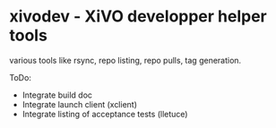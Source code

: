 xivodev - XiVO developper helper tools
======================================

various tools like rsync, repo listing, repo pulls, tag generation.


ToDo:
 * Integrate build doc
 * Integrate launch client (xclient)
 * Integrate listing of acceptance tests (lletuce)
